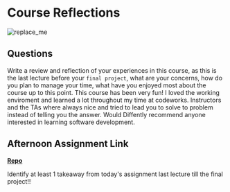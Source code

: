 # Course Reflections

![replace_me](https://codeworks.blob.core.windows.net/public/assets/img/illustrations/placeholder.svg)

## Questions

Write a review and reflection of your experiences in this course, as this is the last lecture before your `final project`, what are your concerns, how do you plan to manage your time, what have you enjoyed most about the course up to this point.
This course has been very fun! I loved the working enviroment and learned a lot throughout my time at codeworks. Instructors and the TAs where always nice and tried to lead you to solve to problem instead of telling you the answer. Would Diffently recommend anyone interested in learning software development.
## Afternoon Assignment Link

**[Repo](https://github.com/Gavinlasher/<ASSIGNMENT_REPO>)**

Identify at least 1 takeaway from today's assignment
last lecture till the final project!!
